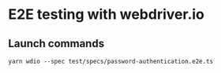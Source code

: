 # E2E testing with webdriver.io

## Launch commands

`yarn wdio --spec test/specs/password-authentication.e2e.ts`
